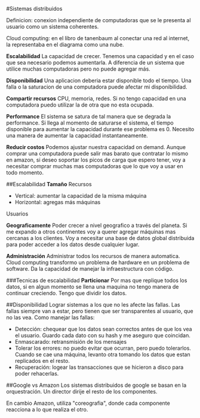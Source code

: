 #Sistemas distribuidos

Definicion: conexion independiente de computadoras que se le presenta al usuario como un sistema coherentes.

Cloud computing: en el libro de tanenbaum al conectar una red al internet, la representaba en el diagrama como una nube.

**Escalabilidad**
La capacidad de crecer. Tenemos una capacidad y en el caso que sea necesario podemos aumentarla. A diferencia de un sistema que utilice muchas computadoras pero no puede agregar más.

**Disponibilidad**
Una aplicacion deberia estar disponible todo el tiempo. Una falla o la saturacion de una computadora puede afectar mi disponibilidad.

**Compartir recursos**
CPU, memoria, redes. Si no tengo capacidad en una computadora puedo utilizar la de otra que no esta ocupada.

**Performance**
El sistema se satura de tal manera que se degrada la performance. Si llega al momento de saturarse el sistema, el tiempo disponible para aumentar la capacidad durante ese problema es 0. Necesito una manera de aumentar la capacidad instantaneamente.

**Reducir costos**
Podemos ajustar nuestra capacidad on demand. Aunque comprar una computadora puede salir mas barato que contratar lo mismo en amazon, si deseo soportar los picos de carga que espero tener, voy a necesitar comprar muchas mas computadoras que lo que voy a usar en todo momento. 

##Escalabilidad
**Tamaño**
Recursos
- Vertical: aumentar la capacidad de la misma máquina
- Horizontal: agregas más máquinas

Usuarios

**Geograficamente**
Poder crecer a nivel geografico a través del planeta. Si me expando a otros continentes voy a querer agregar máquinas mas cercanas a los clientes. Voy a necesitar una base de datos global distribuida para poder acceder a los datos desde cualquier lugar.

**Administración**
Administrar todos los recursos de manera automatica. Cloud computing transformo un problema de hardware en un problema de software. Da la capacidad de manejar la infraestructura con código. 

###Tecnicas de escalabilidad
**Particionar**
Por mas que replique todos los datos, si en algun momento se llena una maquina no tengo manera de continuar creciendo. Tengo que dividir los datos.

##Disponibilidad
Lograr sistemas a los que no les afecte las fallas. Las fallas siempre van a estar, pero tienen que ser transparentes al usuario, que no las vea.
Como manejar las fallas:
- Detección: chequear que los datos sean correctos antes de que los vea el usuario. Guardo cada dato con su hash y me aseguro que coincidan. 
- Enmascarado: retransmisión de los mensajes
- Tolerar los errores: no puedo evitar que ocurran, pero puedo tolerarlos. Cuando se cae una máquina, levanto otra tomando los datos que estan replicados en el resto.
- Recuperación: logear las transacciones que se hicieron a disco para poder rehacerlas.

##Google vs Amazon
Los sistemas distribuidos de google se basan en la orquestración. Un director dirije el resto de los componentes. 

En cambio Amazon, utiliza "coreografia", donde cada componente reacciona a lo que realiza el otro.
